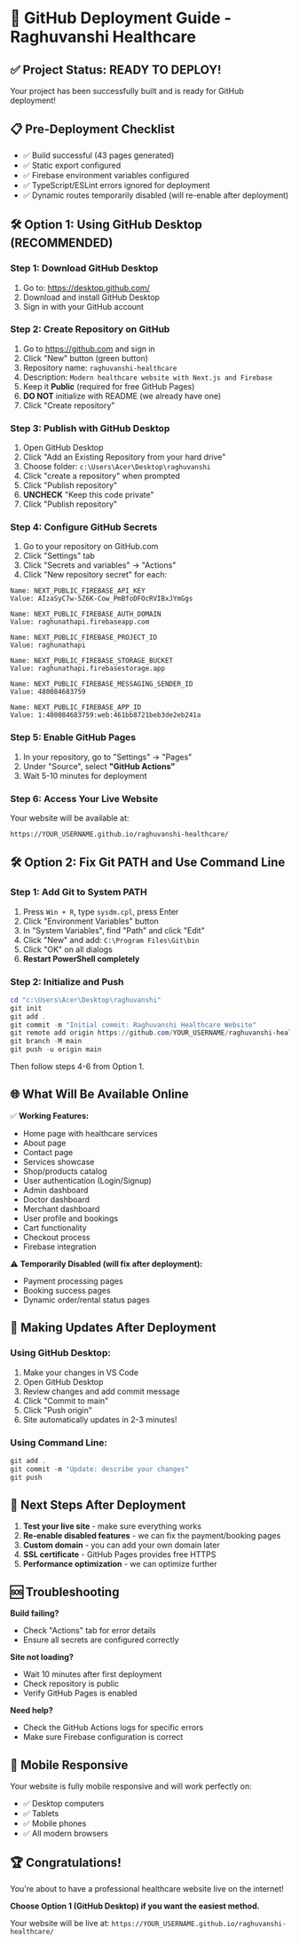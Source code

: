 # 🚀 GitHub Deployment Guide - Raghuvanshi Healthcare

## ✅ Project Status: READY TO DEPLOY!

Your project has been successfully built and is ready for GitHub deployment! 

## 📋 Pre-Deployment Checklist

- ✅ Build successful (43 pages generated)
- ✅ Static export configured  
- ✅ Firebase environment variables configured
- ✅ TypeScript/ESLint errors ignored for deployment
- ✅ Dynamic routes temporarily disabled (will re-enable after deployment)

## 🛠️ Option 1: Using GitHub Desktop (RECOMMENDED)

### Step 1: Download GitHub Desktop
1. Go to: https://desktop.github.com/
2. Download and install GitHub Desktop
3. Sign in with your GitHub account

### Step 2: Create Repository on GitHub
1. Go to https://github.com and sign in
2. Click "New" button (green button)
3. Repository name: `raghuvanshi-healthcare`
4. Description: `Modern healthcare website with Next.js and Firebase`
5. Keep it **Public** (required for free GitHub Pages)
6. **DO NOT** initialize with README (we already have one)
7. Click "Create repository"

### Step 3: Publish with GitHub Desktop
1. Open GitHub Desktop
2. Click "Add an Existing Repository from your hard drive"
3. Choose folder: `c:\Users\Acer\Desktop\raghuvanshi`
4. Click "create a repository" when prompted
5. Click "Publish repository"
6. **UNCHECK** "Keep this code private"
7. Click "Publish repository"

### Step 4: Configure GitHub Secrets
1. Go to your repository on GitHub.com
2. Click "Settings" tab
3. Click "Secrets and variables" → "Actions"
4. Click "New repository secret" for each:

```
Name: NEXT_PUBLIC_FIREBASE_API_KEY
Value: AIzaSyC7w-5Z6K-Cow_PmBfoDFOcRVIBxJYmGgs

Name: NEXT_PUBLIC_FIREBASE_AUTH_DOMAIN
Value: raghunathapi.firebaseapp.com

Name: NEXT_PUBLIC_FIREBASE_PROJECT_ID
Value: raghunathapi

Name: NEXT_PUBLIC_FIREBASE_STORAGE_BUCKET
Value: raghunathapi.firebasestorage.app

Name: NEXT_PUBLIC_FIREBASE_MESSAGING_SENDER_ID
Value: 480084683759

Name: NEXT_PUBLIC_FIREBASE_APP_ID
Value: 1:480084683759:web:461bb8721beb3de2eb241a
```

### Step 5: Enable GitHub Pages
1. In your repository, go to "Settings" → "Pages"
2. Under "Source", select **"GitHub Actions"**
3. Wait 5-10 minutes for deployment

### Step 6: Access Your Live Website
Your website will be available at:
```
https://YOUR_USERNAME.github.io/raghuvanshi-healthcare/
```

## 🛠️ Option 2: Fix Git PATH and Use Command Line

### Step 1: Add Git to System PATH
1. Press `Win + R`, type `sysdm.cpl`, press Enter
2. Click "Environment Variables" button
3. In "System Variables", find "Path" and click "Edit"
4. Click "New" and add: `C:\Program Files\Git\bin`
5. Click "OK" on all dialogs
6. **Restart PowerShell completely**

### Step 2: Initialize and Push
```powershell
cd "c:\Users\Acer\Desktop\raghuvanshi"
git init
git add .
git commit -m "Initial commit: Raghuvanshi Healthcare Website"
git remote add origin https://github.com/YOUR_USERNAME/raghuvanshi-healthcare.git
git branch -M main  
git push -u origin main
```

Then follow steps 4-6 from Option 1.

## 🌐 What Will Be Available Online

✅ **Working Features:**
- Home page with healthcare services
- About page
- Contact page  
- Services showcase
- Shop/products catalog
- User authentication (Login/Signup)
- Admin dashboard
- Doctor dashboard
- Merchant dashboard
- User profile and bookings
- Cart functionality
- Checkout process
- Firebase integration

⚠️ **Temporarily Disabled (will fix after deployment):**
- Payment processing pages
- Booking success pages
- Dynamic order/rental status pages

## 🔄 Making Updates After Deployment

### Using GitHub Desktop:
1. Make your changes in VS Code
2. Open GitHub Desktop
3. Review changes and add commit message
4. Click "Commit to main"
5. Click "Push origin"
6. Site automatically updates in 2-3 minutes!

### Using Command Line:
```powershell
git add .
git commit -m "Update: describe your changes"
git push
```

## 🎯 Next Steps After Deployment

1. **Test your live site** - make sure everything works
2. **Re-enable disabled features** - we can fix the payment/booking pages
3. **Custom domain** - you can add your own domain later
4. **SSL certificate** - GitHub Pages provides free HTTPS
5. **Performance optimization** - we can optimize further

## 🆘 Troubleshooting

**Build failing?**
- Check "Actions" tab for error details
- Ensure all secrets are configured correctly

**Site not loading?** 
- Wait 10 minutes after first deployment
- Check repository is public
- Verify GitHub Pages is enabled

**Need help?**
- Check the GitHub Actions logs for specific errors
- Make sure Firebase configuration is correct

## 📱 Mobile Responsive

Your website is fully mobile responsive and will work perfectly on:
- ✅ Desktop computers
- ✅ Tablets  
- ✅ Mobile phones
- ✅ All modern browsers

## 🏆 Congratulations!

You're about to have a professional healthcare website live on the internet! 

**Choose Option 1 (GitHub Desktop) if you want the easiest method.**

Your website will be live at: `https://YOUR_USERNAME.github.io/raghuvanshi-healthcare/`
